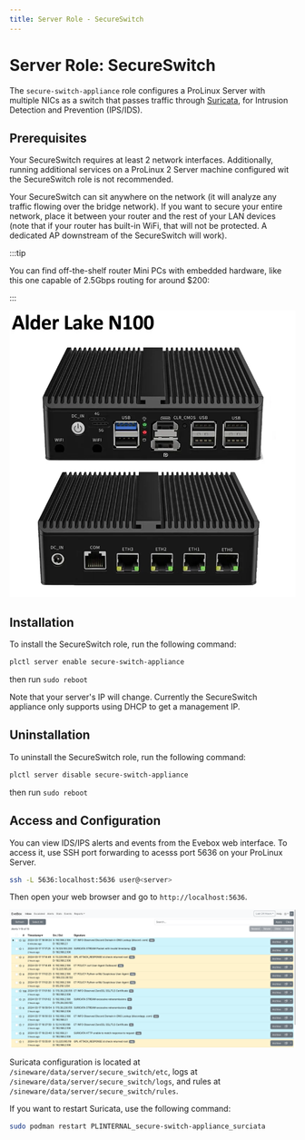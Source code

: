 ```yaml
---
title: Server Role - SecureSwitch
---
```


# Server Role: SecureSwitch
The `secure-switch-appliance` role configures a ProLinux Server with multiple NICs as a switch that passes traffic through [Suricata](https://suricata.io/), for Intrusion Detection and Prevention (IPS/IDS).

## Prerequisites
Your SecureSwitch requires at least 2 network interfaces. Additionally, running additional services on a ProLinux 2 Server machine configured wit the SecureSwitch role is not recommended.

Your SecureSwitch can sit anywhere on the network (it will analyze any traffic flowing over the bridge network). If you want to secure your entire network, place it between your router and the rest of your LAN devices (note that if your router has built-in WiFi, that will not be protected. A dedicated AP downstream of the SecureSwitch will work).

:::tip

You can find off-the-shelf router Mini PCs with embedded hardware, like this one capable of 2.5Gbps routing for around $200:

:::

![Example Hardware](/_images/secureswitch-example-hardware.webp)

## Installation

To install the SecureSwitch role, run the following command:

```bash
plctl server enable secure-switch-appliance
```
then run `sudo reboot`

Note that your server's IP will change. Currently the SecureSwitch appliance only supports using DHCP to get a management IP.

## Uninstallation

To uninstall the SecureSwitch role, run the following command:

```bash
plctl server disable secure-switch-appliance
```
then run `sudo reboot`

## Access and Configuration
You can view IDS/IPS alerts and events from the Evebox web interface. To access it, use SSH port forwarding to acesss port 5636 on your ProLinux Server.

```bash
ssh -L 5636:localhost:5636 user@<server>
```

Then open your web browser and go to `http://localhost:5636`.

![Evebox Interface Screenshot](/_images/evebox.png)

Suricata configuration is located at `/sineware/data/server/secure_switch/etc`, logs at `/sineware/data/server/secure_switch/logs`, and rules at `/sineware/data/server/secure_switch/rules`. 

If you want to restart Suricata, use the following command:

```bash
sudo podman restart PLINTERNAL_secure-switch-appliance_surciata
```

